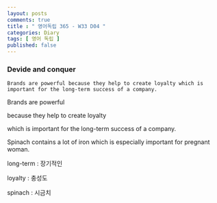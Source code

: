 ```yaml
---
layout: posts
comments: true
title : " 영어독립 365 - W33 D04 "
categories: Diary
tags: [ 영어 독립 ]
published: false
---
```


### Devide and conquer

```text
Brands are powerful because they help to create loyalty which is important for the long-term success of a company.
```

Brands are powerful

because they help to create loyalty

which is important for the long-term success of a company.

Spinach contains a lot of iron which is especially important for pregnant woman.

long-term
 : 장기적인

loyalty
 : 충성도

spinach
 : 시금치
